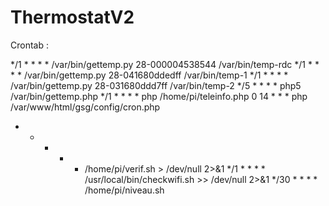 # ThermostatV2



Crontab : 

*/1 * * * * /var/bin/gettemp.py 28-000004538544 /var/bin/temp-rdc
*/1 * * * * /var/bin/gettemp.py 28-041680ddedff /var/bin/temp-1
*/1 * * * * /var/bin/gettemp.py 28-031680ddd7ff /var/bin/temp-2
*/5 * * * * php5 /var/bin/gettemp.php 
*/1 * * * * php /home/pi/teleinfo.php
0 14 * * * php /var/www/html/gsg/config/cron.php
* * * * * /home/pi/verif.sh > /dev/null 2>&1
*/1 * * * * /usr/local/bin/checkwifi.sh >> /dev/null 2>&1
*/30 * * * * /home/pi/niveau.sh
